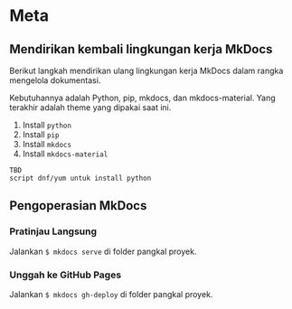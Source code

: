 # Meta
## Mendirikan kembali lingkungan kerja MkDocs

Berikut langkah mendirikan ulang lingkungan kerja MkDocs dalam rangka mengelola dokumentasi.

Kebutuhannya adalah Python, pip, mkdocs, dan mkdocs-material. Yang terakhir adalah theme yang dipakai saat ini.

1. Install `python`
2. Install `pip`
3. Install `mkdocs`
4. Install `mkdocs-material`

````
TBD
script dnf/yum untuk install python
````

## Pengoperasian MkDocs
### Pratinjau Langsung
Jalankan `$ mkdocs serve` di folder pangkal proyek.
### Unggah ke GitHub Pages
Jalankan `$ mkdocs gh-deploy` di folder pangkal proyek.